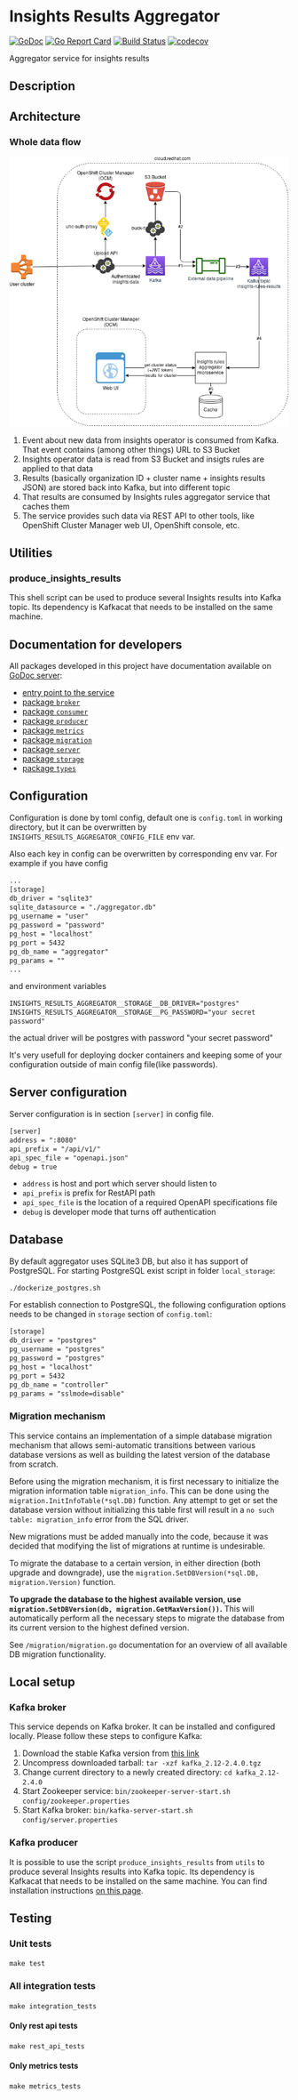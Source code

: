 # Insights Results Aggregator

[![GoDoc](https://godoc.org/github.com/RedHatInsights/insights-results-aggregator?status.svg)](https://godoc.org/github.com/RedHatInsights/insights-results-aggregator) [![Go Report Card](https://goreportcard.com/badge/github.com/RedHatInsights/insights-results-aggregator)](https://goreportcard.com/report/github.com/RedHatInsights/insights-results-aggregator) [![Build Status](https://travis-ci.org/RedHatInsights/insights-results-aggregator.svg?branch=master)](https://travis-ci.org/RedHatInsights/insights-results-aggregator) [![codecov](https://codecov.io/gh/RedHatInsights/insights-results-aggregator/branch/master/graph/badge.svg)](https://codecov.io/gh/RedHatInsights/insights-results-aggregator)

Aggregator service for insights results

## Description

## Architecture

### Whole data flow

![data_flow](./doc/customer-facing-services-architecture.png)

1. Event about new data from insights operator is consumed from Kafka. That event contains (among other things) URL to S3 Bucket
2. Insights operator data is read from S3 Bucket and insigts rules are applied to that data
3. Results (basically organization ID + cluster name + insights results JSON) are stored back into Kafka, but into different topic
4. That results are consumed by Insights rules aggregator service that caches them
5. The service provides such data via REST API to other tools, like OpenShift Cluster Manager web UI, OpenShift console, etc.

## Utilities

### produce_insights_results

This shell script can be used to produce several Insights results into Kafka topic. Its dependency is Kafkacat that needs to be installed on the same machine.

## Documentation for developers

All packages developed in this project have documentation available on [GoDoc server](https://godoc.org/):

* [entry point to the service](https://godoc.org/github.com/RedHatInsights/insights-results-aggregator)
* [package `broker`](https://godoc.org/github.com/RedHatInsights/insights-results-aggregator/broker)
* [package `consumer`](https://godoc.org/github.com/RedHatInsights/insights-results-aggregator/consumer)
* [package `producer`](https://godoc.org/github.com/RedHatInsights/insights-results-aggregator/producer)
* [package `metrics`](https://godoc.org/github.com/RedHatInsights/insights-results-aggregator/metrics)
* [package `migration`](https://godoc.org/github.com/RedHatInsights/insights-results-aggregator/migration)
* [package `server`](https://godoc.org/github.com/RedHatInsights/insights-results-aggregator/server)
* [package `storage`](https://godoc.org/github.com/RedHatInsights/insights-results-aggregator/storage)
* [package `types`](https://godoc.org/github.com/RedHatInsights/insights-results-aggregator/types)

## Configuration

Configuration is done by toml config, default one is `config.toml` in working directory, 
but it can be overwritten by `INSIGHTS_RESULTS_AGGREGATOR_CONFIG_FILE` env var. 

Also each key in config can be overwritten by corresponding env var. For example if you have config

```
...
[storage]
db_driver = "sqlite3"
sqlite_datasource = "./aggregator.db"
pg_username = "user"
pg_password = "password"
pg_host = "localhost"
pg_port = 5432
pg_db_name = "aggregator"
pg_params = ""
...
```

and environment variables 

```
INSIGHTS_RESULTS_AGGREGATOR__STORAGE__DB_DRIVER="postgres"
INSIGHTS_RESULTS_AGGREGATOR__STORAGE__PG_PASSWORD="your secret password"
```

the actual driver will be postgres with password "your secret password"

It's very usefull for deploying docker containers and keeping some of your configuration 
outside of main config file(like passwords).

## Server configuration

Server configuration is in section `[server]` in config file.

```
[server]
address = ":8080"
api_prefix = "/api/v1/"
api_spec_file = "openapi.json"
debug = true
```

 - `address` is host and port which server should listen to
 - `api_prefix` is prefix for RestAPI path
 - `api_spec_file` is the location of a required OpenAPI specifications file
 - `debug` is developer mode that turns off authentication

## Database

By default aggregator uses SQLite3 DB, but also it has support of PostgreSQL. For starting PostgreSQL exist script in folder `local_storage`:
```Bash
./dockerize_postgres.sh
```

For establish connection to PostgreSQL, the following configuration options needs to be changed in `storage` section of `config.toml`:

```
[storage]
db_driver = "postgres"
pg_username = "postgres"
pg_password = "postgres"
pg_host = "localhost"
pg_port = 5432
pg_db_name = "controller"
pg_params = "sslmode=disable"
```

### Migration mechanism

This service contains an implementation of a simple database migration mechanism that allows semi-automatic transitions between various database versions as well as building the latest version of the database from scratch.

Before using the migration mechanism, it is first necessary to initialize the migration information table `migration_info`. This can be done using the `migration.InitInfoTable(*sql.DB)` function. Any attempt to get or set the database version without initializing this table first will result in a `no such table: migration_info` error from the SQL driver.

New migrations must be added manually into the code, because it was decided that modifying the list of migrations at runtime is undesirable.

To migrate the database to a certain version, in either direction (both upgrade and downgrade), use the `migration.SetDBVersion(*sql.DB, migration.Version)` function.

**To upgrade the database to the highest available version, use `migration.SetDBVersion(db, migration.GetMaxVersion())`.** This will automatically perform all the necessary steps to migrate the database from its current version to the highest defined version.

See `/migration/migration.go` documentation for an overview of all available DB migration functionality.

## Local setup

### Kafka broker

This service depends on Kafka broker. It can be installed and configured locally. Please follow these steps to configure Kafka:

1. Download the stable Kafka version from [this link](https://www.apache.org/dyn/closer.cgi?path=/kafka/2.4.0/kafka_2.12-2.4.0.tgz)
1. Uncompress downloaded tarball: `tar -xzf kafka_2.12-2.4.0.tgz`
1. Change current directory to a newly created directory: `cd kafka_2.12-2.4.0`
1. Start Zookeeper service: `bin/zookeeper-server-start.sh config/zookeeper.properties`
1. Start Kafka broker: `bin/kafka-server-start.sh config/server.properties`

### Kafka producer

It is possible to use the script `produce_insights_results` from `utils` to produce several Insights results into Kafka topic. Its dependency is Kafkacat that needs to be installed on the same machine. You can find installation instructions [on this page](https://github.com/edenhill/kafkacat).

## Testing

### Unit tests

`make test`

### All integration tests

`make integration_tests`

#### Only rest api tests

`make rest_api_tests`

#### Only metrics tests

`make metrics_tests`
